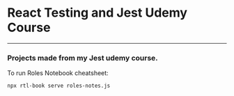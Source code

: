 # React Testing and Jest Udemy Course
---
### Projects made from my Jest udemy course.

To run Roles Notebook cheatsheet:
```console
npx rtl-book serve roles-notes.js
```